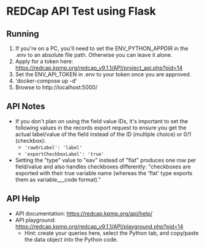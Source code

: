 # REDCap API Test using Flask

## Running
1. If you're on a PC, you'll need to set the ENV_PYTHON_APPDIR in the .env to an absolute file path. Otherwise you can leave it alone. 
2. Apply for a token here: https://redcap.kpmp.org/redcap_v9.1.1/API/project_api.php?pid=14
3. Set the ENV_API_TOKEN in .env to your token once you are approved.
2. 'docker-compose up -d'
3. Browse to http://localhost:5000/

## API Notes

* If you don't plan on using the field value IDs, it's important to set the following values in the records export request to ensure you get the actual label/value of the field instead of the ID (multiple choice) or 0/1 (checkbox):
  * `'rawOrLabel': 'label'`
  * `'exportCheckboxLabel': 'true'`
* Setting the "type" value to "eav" instead of "flat" produces one row per field/value and also handles checkboxes differently: "checkboxes are exported with their true variable name (whereas the 'flat' type exports them as variable___code format)."

## API Help

* API documentation: https://redcap.kpmp.org/api/help/
* API playground: https://redcap.kpmp.org/redcap_v9.1.1/API/playground.php?pid=14
  * Hint: create your queries here, select the Python tab, and copy/paste the data object into the Python code.
  
  

